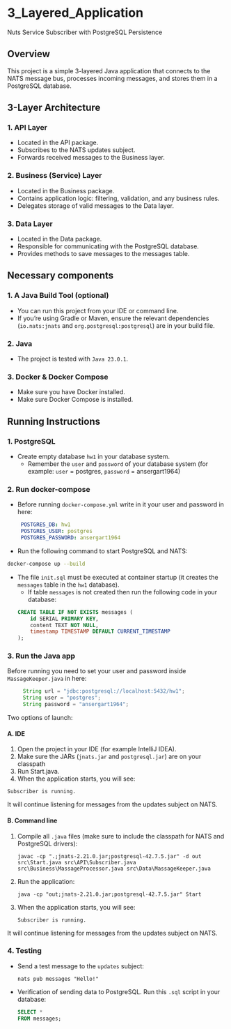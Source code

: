 # 3_Layered_Application
Nuts Service Subscriber with PostgreSQL Persistence
 
## Overview
This project is a simple 3-layered Java application that connects to the NATS message bus, processes incoming messages, and stores them in a PostgreSQL database.

## 3-Layer Architecture
### 1. API Layer
   - Located in the API package.
   - Subscribes to the NATS updates subject.
   - Forwards received messages to the Business layer.
### 2. Business (Service) Layer
   - Located in the Business package.
   - Contains application logic: filtering, validation, and any business rules.
   - Delegates storage of valid messages to the Data layer.
### 3. Data Layer
   - Located in the Data package.
   - Responsible for communicating with the PostgreSQL database.
   - Provides methods to save messages to the messages table.

## Necessary components
### 1. A Java Build Tool (optional)
   - You can run this project from your IDE or command line.
   - If you’re using Gradle or Maven, ensure the relevant dependencies (`io.nats:jnats` and `org.postgresql:postgresql`) are in your build file.
### 2. Java
   - The project is tested with `Java 23.0.1`.
### 3. Docker & Docker Compose
   - Make sure you have Docker installed.
   - Make sure Docker Compose is installed.

## Running Instructions
### 1. PostgreSQL
   - Create empty database `hw1` in your database system.
     - Remember the `user` and `password` of your database system (for example: `user` = postgres, `password` = ansergart1964)
### 2. Run docker-compose
   - Before running `docker-compose.yml` write in it your user and password in here:
     ```yaml
      POSTGRES_DB: hw1
      POSTGRES_USER: postgres
      POSTGRES_PASSWORD: ansergart1964
     ```
   - Run the following command to start PostgreSQL and NATS:
   ```bash
   docker-compose up --build 
   ```
   - The file `init.sql` must be executed at container startup (it creates the `messages` table in the `hw1` database).
     - If table `messages` is not created then run the following code in your database:
     ```sql
     CREATE TABLE IF NOT EXISTS messages (
         id SERIAL PRIMARY KEY,
         content TEXT NOT NULL,
         timestamp TIMESTAMP DEFAULT CURRENT_TIMESTAMP
     );
     ```
### 3. Run the Java app
Before running you need to set your user and password inside `MassageKeeper.java` in here:
     
``` java
     String url = "jdbc:postgresql://localhost:5432/hw1";
     String user = "postgres";
     String password = "ansergart1964";
```

Two options of launch:
#### A. IDE
   1. Open the project in your IDE (for example IntelliJ IDEA).
   2. Make sure the JARs (`jnats.jar` and `postgresql.jar`) are on your classpath
   3. Run Start.java.
   4. When the application starts, you will see:
   ```      
   Subscriber is running.
   ```

It will continue listening for messages from the updates subject on NATS.

#### B. Command line
   1. Compile all `.java` files (make sure to include the classpath for NATS and PostgreSQL drivers):

        ```
        javac -cp ".;jnats-2.21.0.jar;postgresql-42.7.5.jar" -d out src\Start.java src\API\Subscriber.java src\Business\MassageProcessor.java src\Data\MassageKeeper.java
        ```
   2. Run the application:
   
        ```
        java -cp "out;jnats-2.21.0.jar;postgresql-42.7.5.jar" Start
        ```
   3. When the application starts, you will see:
        ```      
        Subscriber is running.
        ```
It will continue listening for messages from the updates subject on NATS.

### 4. Testing
- Send a test message to the `updates` subject:
     ```
     nats pub messages "Hello!" 
     ```
- Verification of sending data to PostgreSQL. Run this `.sql` script in your database:
     ```sql
     SELECT * 
     FROM messages;
     ```
